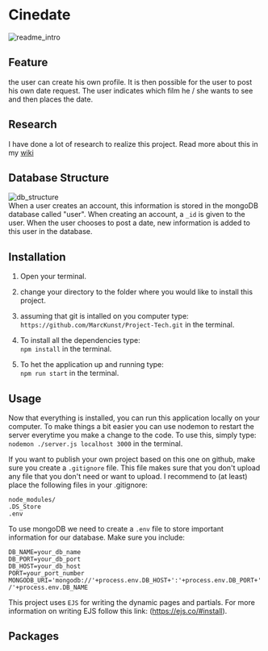 # Cinedate
![readme_intro](https://user-images.githubusercontent.com/45428822/60176814-aca9f500-9817-11e9-822b-1dd5c4ca55f8.png)

## Feature
the user can create his own profile. It is then possible for the user to post his own date request. The user indicates which film he / she wants to see and then places the date.

## Research
I have done a lot of research to realize this project. Read more about this in my [wiki](https://github.com/MarcKunst/Project-Tech/wiki)

## Database Structure
![db_structure](https://user-images.githubusercontent.com/45428822/60177207-93557880-9818-11e9-8153-27bda83302e3.png)
<br>
When a user creates an account, this information is stored in the mongoDB database called "user". When creating an account, a `_id` is given to the user. When the user chooses to post a date, new information is added to this user in the database.

## Installation
1. Open your terminal.

2. change your directory to the folder where you would like to install this project.

3. assuming that git is intalled on you computer type: <br>
`https://github.com/MarcKunst/Project-Tech.git` in the terminal.

4. To install all the dependencies type: <br>
`npm install` in the terminal.

5. To het the application up and running type: <br>
`npm run start` in the terminal.

## Usage
Now that everything is installed, you can run this application locally on your computer. To make things a bit easier you can use nodemon to restart the server everytime you make a change to the code. To use this, simply type: <br>
`nodemon ./server.js localhost 3000` in the terminal.

If you want to publish your own project based on this one on github, make sure you create a `.gitignore` file. This file makes sure that you don't upload any file that you don't need or want to upload. I recommend to (at least) place the following files in your .gitignore:

`node_modules/` <br>
`.DS_Store` <br>
`.env`

To use mongoDB we need to create a `.env` file to store important information for our database. Make sure you include:

`DB_NAME=your_db_name` <br>
`DB_PORT=your_db_port` <br>
`DB_HOST=your_db_host` <br>
`PORT=your_port_number` <br>
`MONGODB_URI='mongodb://'+process.env.DB_HOST+':'+process.env.DB_PORT+'/'+process.env.DB_NAME`

This project uses `EJS` for writing the dynamic pages and partials. For more information on writing EJS follow this link: (https://ejs.co/#install).

## Packages


